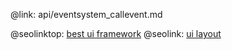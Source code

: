 @link: api/eventsystem_callevent.md

@seolinktop: [best ui framework](https://webix.com)
@seolink: [ui layout](https://webix.com/widget/layout/)